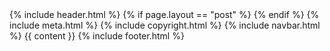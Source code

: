 <!doctype html>
<html lang="en">
    <title>{% if page.title %}{{ page.title }} – {% endif %}{{ site.title }}</title>
    {% include header.html %}
    {% if page.layout == "post" %}
        <link rel="stylesheet" href="/css/post.css?v=0.3">
    {% endif %}
    {% include meta.html %}
    <body>
        {% include copyright.html %}
        {% include navbar.html %}
        {{ content }}
    </body>
    {% include footer.html %}
</html>